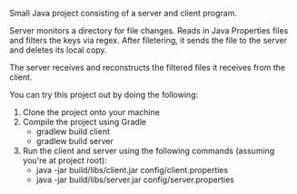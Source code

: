 Small Java project consisting of a server and client program.

Server monitors a directory for file changes. Reads in Java Properties files and filters the keys via regex. After filetering, it sends the file to the server and deletes its local copy.

The server receives and reconstructs the filtered files it receives from the client.

You can try this project out by doing the following:
 1. Clone the project onto your machine
 2. Compile the project using Gradle
	- gradlew build client
	- gradlew build server
 3. Run the client and server using the following commands (assuming you're at project root):
	- java -jar build/libs/client.jar config/client.properties
	- java -jar build/libs/server.jar config/server.properties

